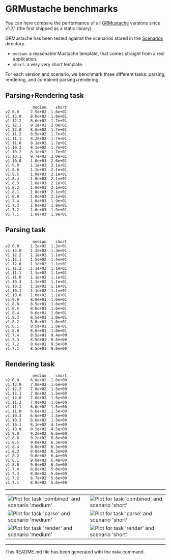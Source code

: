 # GRMustache benchmarks

You can here compare the performance of all [GRMustache](https://github.com/groue/GRMustache) versions since v1.7.1 (the first shipped as a static library).

GRMustache has been tested against the scenarios stored in the [Scenarios](GRMustacheBenchmark/tree/master/Scenarios) directory.

- `medium`: a reasonable Mustache template, that comes straight from a real application.
- `short`: a very very short template.

For each version and scenario, we benchmark three different tasks: parsing, rendering, and combined parsing+rendering.


## Parsing+Rendering task

	            medium    short
	v2.0.0     7.5e+02  1.6e+01
	v1.13.0    8.6e+02  1.8e+01
	v1.12.2    8.6e+02  1.7e+01
	v1.12.1    9.1e+02  2.0e+01
	v1.12.0    8.6e+02  1.7e+01
	v1.11.2    8.5e+02  1.7e+01
	v1.11.1    8.2e+02  1.7e+01
	v1.11.0    8.1e+02  1.7e+01
	v1.10.3    8.1e+02  1.7e+01
	v1.10.2    8.1e+02  1.7e+01
	v1.10.1    9.7e+02  2.0e+01
	v1.10.0    1.0e+03  2.0e+01
	v1.9.0     1.1e+03  2.1e+01
	v1.8.6     1.1e+03  2.1e+01
	v1.8.5     1.0e+03  2.1e+01
	v1.8.4     1.0e+03  2.1e+01
	v1.8.3     1.0e+03  2.1e+01
	v1.8.2     1.0e+03  2.1e+01
	v1.8.1     1.0e+03  2.1e+01
	v1.8.0     1.0e+03  2.1e+01
	v1.7.4     1.0e+03  1.9e+01
	v1.7.3     1.0e+03  1.9e+01
	v1.7.2     1.0e+03  1.9e+01
	v1.7.1     1.0e+03  1.9e+01

## Parsing task

	            medium    short
	v2.0.0     1.2e+02  1.2e+01
	v1.13.0    1.3e+02  1.3e+01
	v1.12.2    1.1e+02  1.1e+01
	v1.12.1    1.5e+02  1.4e+01
	v1.12.0    1.1e+02  1.1e+01
	v1.11.2    1.1e+02  1.1e+01
	v1.11.1    1.1e+02  1.1e+01
	v1.11.0    1.1e+02  1.1e+01
	v1.10.3    1.1e+02  1.1e+01
	v1.10.2    1.1e+02  1.1e+01
	v1.10.1    1.1e+02  1.1e+01
	v1.10.0    1.0e+02  1.1e+01
	v1.9.0     8.8e+01  1.0e+01
	v1.8.6     8.5e+01  1.0e+01
	v1.8.5     8.6e+01  1.0e+01
	v1.8.4     8.6e+01  1.0e+01
	v1.8.3     8.5e+01  1.0e+01
	v1.8.2     8.6e+01  1.0e+01
	v1.8.1     8.5e+01  1.0e+01
	v1.8.0     8.6e+01  1.0e+01
	v1.7.4     8.5e+01  9.4e+00
	v1.7.3     8.5e+01  9.5e+00
	v1.7.2     8.6e+01  9.5e+00
	v1.7.1     8.5e+01  9.0e+00

## Rendering task

	            medium    short
	v2.0.0     6.0e+02  1.0e+00
	v1.13.0    7.0e+02  1.6e+00
	v1.12.2    7.0e+02  1.5e+00
	v1.12.1    7.0e+02  1.5e+00
	v1.12.0    7.0e+02  1.5e+00
	v1.11.2    7.0e+02  1.6e+00
	v1.11.1    6.6e+02  1.5e+00
	v1.11.0    6.6e+02  1.5e+00
	v1.10.3    6.6e+02  1.5e+00
	v1.10.2    6.6e+02  1.5e+00
	v1.10.1    8.1e+02  4.1e+00
	v1.10.0    8.5e+02  4.5e+00
	v1.9.0     9.2e+02  6.6e+00
	v1.8.6     9.2e+02  6.6e+00
	v1.8.5     9.0e+02  6.3e+00
	v1.8.4     9.0e+02  6.3e+00
	v1.8.3     9.0e+02  6.3e+00
	v1.8.2     9.0e+02  6.4e+00
	v1.8.1     9.0e+02  6.4e+00
	v1.8.0     9.0e+02  6.4e+00
	v1.7.4     8.8e+02  5.6e+00
	v1.7.3     8.8e+02  5.6e+00
	v1.7.2     8.7e+02  5.6e+00
	v1.7.1     8.8e+02  5.6e+00

-----

<table>
<tr>
<td>
<img src="/groue/GRMustacheBenchmark/raw/master/Plots/medium-combined.png" alt="Plot for task 'combined' and scenario 'medium'">
</td>
<td>
<img src="/groue/GRMustacheBenchmark/raw/master/Plots/short-combined.png" alt="Plot for task 'combined' and scenario 'short'">
</td>
</tr>
<tr>
<td>
<img src="/groue/GRMustacheBenchmark/raw/master/Plots/medium-parse.png" alt="Plot for task 'parse' and scenario 'medium'">
</td>
<td>
<img src="/groue/GRMustacheBenchmark/raw/master/Plots/short-parse.png" alt="Plot for task 'parse' and scenario 'short'">
</td>
</tr>
<tr>
<td>
<img src="/groue/GRMustacheBenchmark/raw/master/Plots/medium-render.png" alt="Plot for task 'render' and scenario 'medium'">
</td>
<td>
<img src="/groue/GRMustacheBenchmark/raw/master/Plots/short-render.png" alt="Plot for task 'render' and scenario 'short'">
</td>
</tr>
</table>

-----

This README.md file has been generated with the `make` command.

